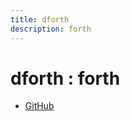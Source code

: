 ```yaml
---
title: dforth
description: forth
---
```


# dforth : forth

- [GitHub](https://github.com/yamader/dforth)
